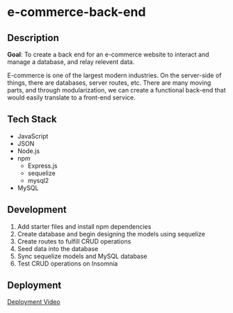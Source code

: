 # e-commerce-back-end

## Description

**Goal**: To create a back end for an e-commerce website to interact and manage a database, and relay relevent data.

E-commerce is one of the largest modern industries. On the server-side of things, there are databases, server routes, etc. There are many moving parts, and through modularization, we can create a functional back-end that would easily translate to a front-end service.

## Tech Stack
- JavaScript
- JSON
- Node.js
- npm
    - Express.js
    - sequelize
    - mysql2
- MySQL

## Development
1. Add starter files and install npm dependencies
1. Create database and begin designing the models using sequelize
1. Create routes to fulfill CRUD operations
1. Seed data into the database
1. Sync sequelize models and MySQL database
1. Test CRUD operations on Insomnia

## Deployment

[Deployment Video](https://youtu.be/jl6YMnouNPc)